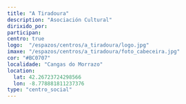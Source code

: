 ```yaml
---
title: "A Tiradoura"
description: "Asociación Cultural"
dirixido_por: 
participan:
centro: true
logo:  "/espazos/centros/a_tiradoura/logo.jpg"
imaxe: "/espazos/centros/a_tiradoura/foto_cabeceira.jpg"
cor: "#BC0707"
localidade: "Cangas do Morrazo"
location:
  lat: 42.26723724298566
  lon: -8.778881811237376
type: "centro_social"
---
```


